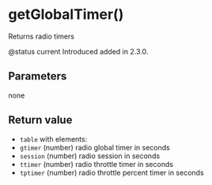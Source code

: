 # getGlobalTimer()

Returns radio timers

@status current Introduced added in 2.3.0.

## Parameters

none

## Return value

* `table` with elements:
* `gtimer` (number) radio global timer in seconds
* `session` (number) radio session in seconds
* `ttimer` (number) radio throttle timer in seconds
* `tptimer` (number) radio throttle percent timer in seconds
